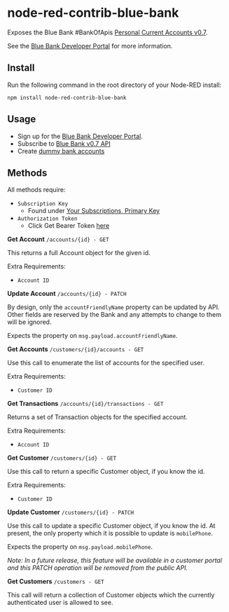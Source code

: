 # node-red-contrib-blue-bank

Exposes the Blue Bank #BankOfApis [Personal Current Accounts v0.7](https://bluebank.portal.azure-api.net/docs/services/57fd0fd5a1fcf30c74f0346d/operations/57fd0fd7a1fcf30fd022a2b2).

See the [Blue Bank Developer Portal](https://bluebank.portal.azure-api.net/) for more information.

## Install

Run the following command in the root directory of your Node-RED install:

    npm install node-red-contrib-blue-bank

## Usage

* Sign up for the [Blue Bank Developer Portal](https://bluebank.portal.azure-api.net/).
* Subscribe to [Blue Bank v0.7 API](https://bluebank.portal.azure-api.net/products/57fd074959546913d84cc466)
* Create [dummy bank accounts](https://bb-customers.azurewebsites.net/BankAccounts)

## Methods

All methods require:

* `Subscription Key`
    * Found under [Your Subscriptions, Primary Key](https://bluebank.portal.azure-api.net/developer)
* `Authorization Token`
    * Click Get Bearer Token [here](https://bb-customers.azurewebsites.net/)

**Get Account** `/accounts/{id} - GET`

This returns a full Account object for the given id.

Extra Requirements:

* `Account ID`

**Update Account** `/accounts/{id} - PATCH`

By design, only the `accountFriendlyName` property can be updated by API. Other fields are reserved by the Bank and any attempts to change to them will be ignored.

Expects the property on `msg.payload.accountFriendlyName`.

**Get Accounts** `/customers/{id}/accounts - GET`

Use this call to enumerate the list of accounts for the specified user.

Extra Requirements:

* `Customer ID`

**Get Transactions** `/accounts/{id}/transactions - GET`

Returns a set of Transaction objects for the specified account.

Extra Requirements:

* `Account ID`

**Get Customer** `/customers/{id} - GET`

Use this call to return a specific Customer object, if you know the id.

Extra Requirements:

* `Customer ID`

**Update Customer** `/customers/{id} - PATCH`

Use this call to update a specific Customer object, if you know the id. At present, the only property which it is possible to update is `mobilePhone`.

Expects the property on `msg.payload.mobilePhone`.

*Note: In a future release, this feature will be available in a customer portal and this PATCH operation will be removed from the public API.*

**Get Customers** `/customers - GET`

This call will return a collection of Customer objects which the currently authenticated user is allowed to see.
